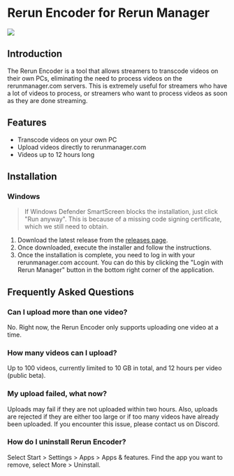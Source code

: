 # Rerun Encoder for Rerun Manager

![](https://cdn.discordapp.com/attachments/1041779193979092992/1080483735264301156/NVIDIA_Share_tHZrdoEVPu.gif)

## Introduction

The Rerun Encoder is a tool that allows streamers to transcode videos on their own PCs, eliminating the need to process
videos on the rerunmanager.com servers. This is extremely useful for streamers who have a lot of videos to process, or
streamers who want to process videos as soon as they are done streaming.

## Features

- Transcode videos on your own PC
- Upload videos directly to rerunmanager.com
- Videos up to 12 hours long

## Installation

### Windows

> If Windows Defender SmartScreen blocks the installation, just click "Run anyway". This is because of a missing code
> signing certificate, which we still need to obtain.

1. Download the latest release from the [releases page](https://github.com/bitinflow/rerun-encoder/releases/latest).
2. Once downloaded, execute the installer and follow the instructions.
3. Once the installation is complete, you need to log in with your rerunmanager.com account. You can do this by
   clicking the "Login with Rerun Manager" button in the bottom right corner of the application.

## Frequently Asked Questions

### Can I upload more than one video?

No. Right now, the Rerun Encoder only supports uploading one video at a time.

### How many videos can I upload?

Up to 100 videos, currently limited to 10 GB in total, and 12 hours per video (public beta).

### My upload failed, what now?

Uploads may fail if they are not uploaded within two hours. Also, uploads are rejected if they are either too large or
if too many videos have already been uploaded. If you encounter this issue, please contact us on Discord.

### How do I uninstall Rerun Encoder?

Select Start > Settings > Apps > Apps & features. Find the app you want to remove, select More > Uninstall.